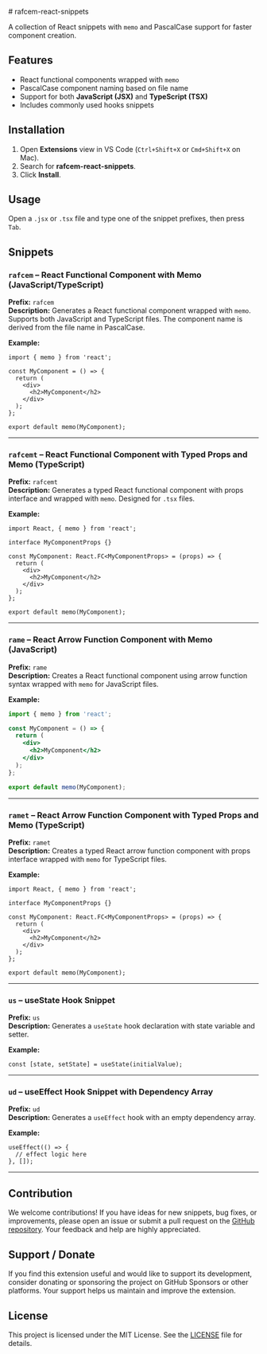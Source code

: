 <file name=0 path=/Users/muhammadsodiqmuhammadjonov/Documents/programming/Small-Projects/racfem-react-snippets/README.md># rafcem-react-snippets

A collection of React snippets with `memo` and PascalCase support for faster component creation.

## Features

- React functional components wrapped with `memo`
- PascalCase component naming based on file name
- Support for both **JavaScript (JSX)** and **TypeScript (TSX)**
- Includes commonly used hooks snippets

## Installation

1. Open **Extensions** view in VS Code (`Ctrl+Shift+X` or `Cmd+Shift+X` on Mac).
2. Search for **rafcem-react-snippets**.
3. Click **Install**.

## Usage

Open a `.jsx` or `.tsx` file and type one of the snippet prefixes, then press `Tab`.

## Snippets

### `rafcem` – React Functional Component with Memo (JavaScript/TypeScript)

**Prefix:** `rafcem`  
**Description:** Generates a React functional component wrapped with `memo`. Supports both JavaScript and TypeScript files. The component name is derived from the file name in PascalCase.

**Example:**

```tsx
import { memo } from 'react';

const MyComponent = () => {
  return (
    <div>
      <h2>MyComponent</h2>
    </div>
  );
};

export default memo(MyComponent);
```

---

### `rafcemt` – React Functional Component with Typed Props and Memo (TypeScript)

**Prefix:** `rafcemt`  
**Description:** Generates a typed React functional component with props interface and wrapped with `memo`. Designed for `.tsx` files.

**Example:**

```tsx
import React, { memo } from 'react';

interface MyComponentProps {}

const MyComponent: React.FC<MyComponentProps> = (props) => {
  return (
    <div>
      <h2>MyComponent</h2>
    </div>
  );
};

export default memo(MyComponent);
```

---

### `rame` – React Arrow Function Component with Memo (JavaScript)

**Prefix:** `rame`  
**Description:** Creates a React functional component using arrow function syntax wrapped with `memo` for JavaScript files.

**Example:**

```jsx
import { memo } from 'react';

const MyComponent = () => {
  return (
    <div>
      <h2>MyComponent</h2>
    </div>
  );
};

export default memo(MyComponent);
```

---

### `ramet` – React Arrow Function Component with Typed Props and Memo (TypeScript)

**Prefix:** `ramet`  
**Description:** Creates a typed React arrow function component with props interface wrapped with `memo` for TypeScript files.

**Example:**

```tsx
import React, { memo } from 'react';

interface MyComponentProps {}

const MyComponent: React.FC<MyComponentProps> = (props) => {
  return (
    <div>
      <h2>MyComponent</h2>
    </div>
  );
};

export default memo(MyComponent);
```

---

### `us` – useState Hook Snippet

**Prefix:** `us`  
**Description:** Generates a `useState` hook declaration with state variable and setter.

**Example:**

```tsx
const [state, setState] = useState(initialValue);
```

---

### `ud` – useEffect Hook Snippet with Dependency Array

**Prefix:** `ud`  
**Description:** Generates a `useEffect` hook with an empty dependency array.

**Example:**

```tsx
useEffect(() => {
  // effect logic here
}, []);
```

---

## Contribution

We welcome contributions! If you have ideas for new snippets, bug fixes, or improvements, please open an issue or submit a pull request on the [GitHub repository](https://github.com/muhammadsodiq1429/rafcem-react-snippets). Your feedback and help are highly appreciated.

## Support / Donate

If you find this extension useful and would like to support its development, consider donating or sponsoring the project on GitHub Sponsors or other platforms. Your support helps us maintain and improve the extension.

## License

This project is licensed under the MIT License. See the [LICENSE](LICENSE) file for details.
